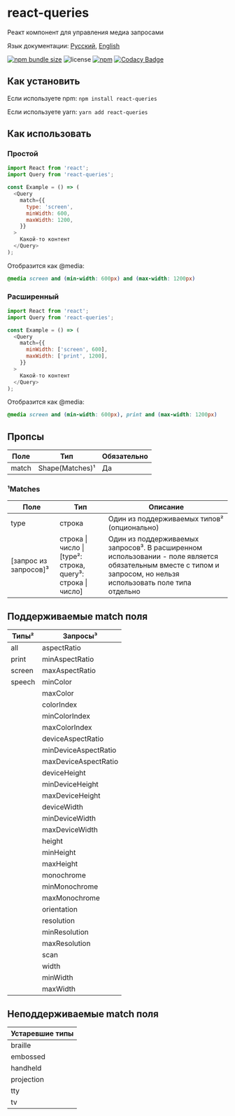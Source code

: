 # react-queries
Реакт компонент для управления медиа запросами

Язык документации: [Русский](https://github.com/Yukioru/react-queries/blob/master/README.md), [English](https://github.com/Yukioru/react-queries/blob/master/README_EN.md)

[![npm bundle size](https://img.shields.io/bundlephobia/minzip/react-queries/latest?style=flat-square)](https://bundlephobia.com/result?p=react-queries@latest)
![license](https://img.shields.io/npm/l/react-queries?style=flat-square)
[![npm](https://img.shields.io/npm/v/react-queries?style=flat-square)](https://www.npmjs.com/package/react-queries)
[![Codacy Badge](https://img.shields.io/codacy/grade/39ab7d3bec48456cab200e3f2507441c?style=flat-square)](https://www.codacy.com/app/akigami/react-queries?utm_source=github.com&amp;utm_medium=referral&amp;utm_content=Yukioru/react-queries&amp;utm_campaign=Badge_Grade)

## Как установить
Если используете npm: `npm install react-queries`

Если используете yarn: `yarn add react-queries`

## Как использовать

### Простой
```javascript
import React from 'react';
import Query from 'react-queries';

const Example = () => (
  <Query
    match={{
      type: 'screen',
      minWidth: 600,
      maxWidth: 1200,
    }}
  >
    Какой-то контент
  </Query>
);
```
Отобразится как @media:
```css
@media screen and (min-width: 600px) and (max-width: 1200px)
```

### Расширенный
```javascript
import React from 'react';
import Query from 'react-queries';

const Example = () => (
  <Query
    match={{
      minWidth: ['screen', 600],
      maxWidth: ['print', 1200],
    }}
  >
    Какой-то контент
  </Query>
);
```
Отобразится как @media:
```css
@media screen and (min-width: 600px), print and (max-width: 1200px)
```

## Пропсы
| Поле  | Тип             | Обязательно |
|-------|-----------------|-------------|
| match | Shape(Matches)¹ | Да          |

### ¹Matches
| Поле                  | Тип              | Описание                                    |
|-----------------------|------------------|---------------------------------------------|
| type                  | строка           | Один из поддерживаемых типов² (опционально) |
| [запрос из запросов]³ | строка \| число \| [type²: строка, query³: строка \| число]    | Один из поддерживаемых запросов³. В расширенном использовании - поле является обязательным вместе с типом и запросом, но нельзя использовать поле типа отдельно |


## Поддерживаемые match поля
| Типы²   | Запросы³             |
|---------|----------------------|
| all     | aspectRatio          |
| print   | minAspectRatio       |
| screen  | maxAspectRatio       |
| speech  | minColor             |
|         | maxColor             |
|         | colorIndex           |
|         | minColorIndex        |
|         | maxColorIndex        |
|         | deviceAspectRatio    |
|         | minDeviceAspectRatio |
|         | maxDeviceAspectRatio |
|         | deviceHeight         |
|         | minDeviceHeight      |
|         | maxDeviceHeight      |
|         | deviceWidth          |
|         | minDeviceWidth       |
|         | maxDeviceWidth       |
|         | height               |
|         | minHeight            |
|         | maxHeight            |
|         | monochrome           |
|         | minMonochrome        |
|         | maxMonochrome        |
|         | orientation          |
|         | resolution           |
|         | minResolution        |
|         | maxResolution        |
|         | scan                 |
|         | width                |
|         | minWidth             |
|         | maxWidth             |

## Неподдерживаемые match поля
| Устаревшие типы  |
|------------------|
| braille          |
| embossed         |
| handheld         |
| projection       |
| tty              |
| tv               |
